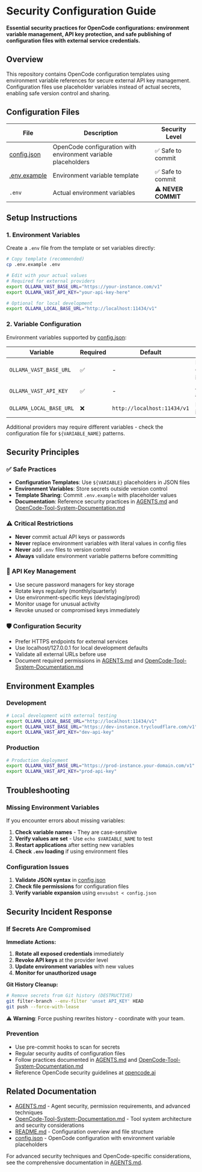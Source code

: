 # Security Configuration Guide

**Essential security practices for OpenCode configurations: environment variable
management, API key protection, and safe publishing of configuration files with
external service credentials.**

## Overview

This repository contains OpenCode configuration templates using environment
variable references for secure external API key management. Configuration files
use placeholder variables instead of actual secrets, enabling safe version
control and sharing.

## Configuration Files

| File                         | Description                                                   | Security Level      |
| ---------------------------- | ------------------------------------------------------------- | ------------------- |
| [config.json](config.json)   | OpenCode configuration with environment variable placeholders | ✅ Safe to commit   |
| [.env.example](.env.example) | Environment variable template                                 | ✅ Safe to commit   |
| `.env`                       | Actual environment variables                                  | ⚠️ **NEVER COMMIT** |

## Setup Instructions

### 1. Environment Variables

Create a `.env` file from the template or set variables directly:

```bash
# Copy template (recommended)
cp .env.example .env

# Edit with your actual values
# Required for external providers
export OLLAMA_VAST_BASE_URL="https://your-instance.com/v1"
export OLLAMA_VAST_API_KEY="your-api-key-here"

# Optional for local development
export OLLAMA_LOCAL_BASE_URL="http://localhost:11434/v1"
```

### 2. Variable Configuration

Environment variables supported by [config.json](config.json):

| Variable                | Required | Default                     | Purpose                      |
| ----------------------- | -------- | --------------------------- | ---------------------------- |
| `OLLAMA_VAST_BASE_URL`  | ✅       | -                           | External Ollama instance URL |
| `OLLAMA_VAST_API_KEY`   | ✅       | -                           | API key for authentication   |
| `OLLAMA_LOCAL_BASE_URL` | ❌       | `http://localhost:11434/v1` | Local Ollama instance URL    |

Additional providers may require different variables - check the configuration
file for `${VARIABLE_NAME}` patterns.

## Security Principles

### ✅ Safe Practices

- **Configuration Templates**: Use `${VARIABLE}` placeholders in JSON files
- **Environment Variables**: Store secrets outside version control
- **Template Sharing**: Commit `.env.example` with placeholder values
- **Documentation**: Reference security practices in [AGENTS.md](AGENTS.md) and
  [OpenCode-Tool-System-Documentation.md](OpenCode-Tool-System-Documentation.md)

### ⚠️ Critical Restrictions

- **Never** commit actual API keys or passwords
- **Never** replace environment variables with literal values in config files
- **Never** add `.env` files to version control
- **Always** validate environment variable patterns before committing

### 🔐 API Key Management

- Use secure password managers for key storage
- Rotate keys regularly (monthly/quarterly)
- Use environment-specific keys (dev/staging/prod)
- Monitor usage for unusual activity
- Revoke unused or compromised keys immediately

### 🛡️ Configuration Security

- Prefer HTTPS endpoints for external services
- Use localhost/127.0.0.1 for local development defaults
- Validate all external URLs before use
- Document required permissions in [AGENTS.md](AGENTS.md) and
  [OpenCode-Tool-System-Documentation.md](OpenCode-Tool-System-Documentation.md)

## Environment Examples

### Development

```bash
# Local development with external testing
export OLLAMA_LOCAL_BASE_URL="http://localhost:11434/v1"
export OLLAMA_VAST_BASE_URL="https://dev-instance.trycloudflare.com/v1"
export OLLAMA_VAST_API_KEY="dev-api-key"
```

### Production

```bash
# Production deployment
export OLLAMA_VAST_BASE_URL="https://prod-instance.your-domain.com/v1"
export OLLAMA_VAST_API_KEY="prod-api-key"
```

## Troubleshooting

### Missing Environment Variables

If you encounter errors about missing variables:

1. **Check variable names** - They are case-sensitive
2. **Verify values are set** - Use `echo $VARIABLE_NAME` to test
3. **Restart applications** after setting new variables
4. **Check `.env` loading** if using environment files

### Configuration Issues

1. **Validate JSON syntax** in [config.json](config.json)
2. **Check file permissions** for configuration files
3. **Verify variable expansion** using `envsubst < config.json`

## Security Incident Response

### If Secrets Are Compromised

**Immediate Actions:**

1. **Rotate all exposed credentials** immediately
2. **Revoke API keys** at the provider level
3. **Update environment variables** with new values
4. **Monitor for unauthorized usage**

**Git History Cleanup:**

```bash
# Remove secrets from Git history (DESTRUCTIVE)
git filter-branch --env-filter 'unset API_KEY' HEAD
git push --force-with-lease
```

⚠️ **Warning**: Force pushing rewrites history - coordinate with your team.

### Prevention

- Use pre-commit hooks to scan for secrets
- Regular security audits of configuration files
- Follow practices documented in [AGENTS.md](AGENTS.md) and
  [OpenCode-Tool-System-Documentation.md](OpenCode-Tool-System-Documentation.md)
- Reference OpenCode security guidelines at [opencode.ai](https://opencode.ai)

## Related Documentation

- [AGENTS.md](AGENTS.md) - Agent security, permission requirements, and advanced
  techniques
- [OpenCode-Tool-System-Documentation.md](OpenCode-Tool-System-Documentation.md) -
  Tool system architecture and security considerations
- [README.md](README.md) - Configuration overview and file structure
- [config.json](config.json) - OpenCode configuration with environment variable
  placeholders

For advanced security techniques and OpenCode-specific considerations, see the
comprehensive documentation in [AGENTS.md](AGENTS.md).
